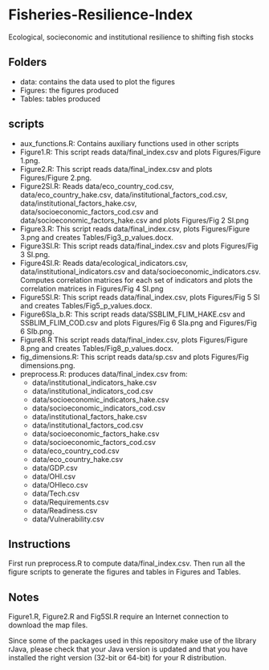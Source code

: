 # Fisheries-Resilience-Index
Ecological, socieconomic and institutional resilience to shifting fish stocks

## Folders

- data: contains the data used to plot the figures
- Figures: the figures produced
- Tables: tables produced

## scripts

- aux_functions.R: Contains auxiliary functions used in other scripts
- Figure1.R: This script reads data/final_index.csv and plots Figures/Figure 1.png.
- Figure2.R: This script reads data/final_index.csv and plots Figures/Figure 2.png.
- Figure2SI.R: Reads data/eco_country_cod.csv, data/eco_country_hake.csv, data/institutional_factors_cod.csv, data/institutional_factors_hake.csv, data/socioeconomic_factors_cod.csv  and data/socioeconomic_factors_hake.csv and plots Figures/Fig 2 SI.png
- Figure3.R: This script reads data/final_index.csv, plots Figures/Figure 3.png and creates Tables/Fig3_p_values.docx.
- Figure3SI.R: This script reads data/final_index.csv and plots Figures/Fig 3 SI.png.
- Figure4SI.R: Reads data/ecological_indicators.csv, data/institutional_indicators.csv and data/socioeconomic_indicators.csv. Computes correlation matrices for each set of indicators and plots the correlation matrices in Figures/Fig 4 SI.png
- Figure5SI.R: This script reads data/final_index.csv, plots Figures/Fig 5 SI and creates Tables/Fig5_p_values.docx.
- Figure6SIa_b.R: This script reads data/SSBLIM_FLIM_HAKE.csv and SSBLIM_FLIM_COD.csv and plots Figures/Fig 6 SIa.png and Figures/Fig 6 SIb.png.
- Figure8.R This script reads data/final_index.csv, plots Figures/Figure 8.png and creates Tables/Fig8_p_values.docx.
- fig_dimensions.R: This script reads data/sp.csv and plots Figures/Fig dimensions.png.
- preprocess.R: produces data/final_index.csv from:
    - data/institutional_indicators_hake.csv
    - data/institutional_indicators_cod.csv
    - data/socioeconomic_indicators_hake.csv
    - data/socioeconomic_indicators_cod.csv
    - data/institutional_factors_hake.csv
    - data/institutional_factors_cod.csv
    - data/socioeconomic_factors_hake.csv
    - data/socioeconomic_factors_cod.csv
    - data/eco_country_cod.csv
    - data/eco_country_hake.csv
    - data/GDP.csv
    - data/OHI.csv
    - data/OHIeco.csv
    - data/Tech.csv
    - data/Requirements.csv
    - data/Readiness.csv
    - data/Vulnerability.csv

## Instructions

First run preprocess.R to compute data/final_index.csv. Then run all the figure scripts to generate the figures and tables in Figures and Tables.

## Notes

 Figure1.R, Figure2.R and Fig5SI.R require an Internet connection to download the map files.
 
 Since some of the packages used in this repository make use of the library rJava, please check that your Java version is updated and that you have installed the right version (32-bit or 64-bit) for your R distribution.
